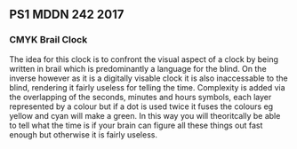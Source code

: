 ## PS1 MDDN 242 2017

### CMYK Brail Clock

The idea for this clock is to confront the visual aspect of 
a clock by being written in brail which is predominantly a
language for the blind. On the inverse however as it is a
digitally visable clock it is also inaccessable to the blind,
rendering it fairly useless for telling the time. Complexity 
is added via the overlapping of the seconds, minutes and hours
symbols, each layer represented by a colour but if a dot is used
twice it fuses the colours eg yellow and cyan will make a green.
In this way you will theoritcally be able to tell what the time is
if your brain can figure all these things out fast enough but otherwise
it is fairly useless.
